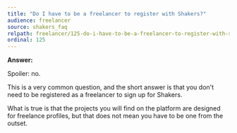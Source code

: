 ```yaml
---
title: "Do I have to be a freelancer to register with Shakers?"
audience: freelancer
source: shakers_faq
relpath: freelancer/125-do-i-have-to-be-a-freelancer-to-register-with-shakers.md
ordinal: 125
---
```


**Answer:**

Spoiler: no.

This is a very common question, and the short answer is that you don't need to be registered as a freelancer to sign up for Shakers.

What is true is that the projects you will find on the platform are designed for freelance profiles, but that does not mean you have to be one from the outset.
